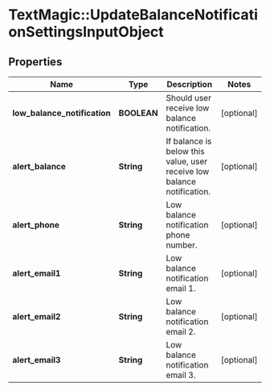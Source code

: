 # TextMagic::UpdateBalanceNotificationSettingsInputObject

## Properties
Name | Type | Description | Notes
------------ | ------------- | ------------- | -------------
**low_balance_notification** | **BOOLEAN** | Should user receive low balance notification. | [optional] 
**alert_balance** | **String** | If balance is below this value, user receive low balance notification. | [optional] 
**alert_phone** | **String** | Low balance notification phone number. | [optional] 
**alert_email1** | **String** | Low balance notification email 1. | [optional] 
**alert_email2** | **String** | Low balance notification email 2. | [optional] 
**alert_email3** | **String** | Low balance notification email 3. | [optional] 


